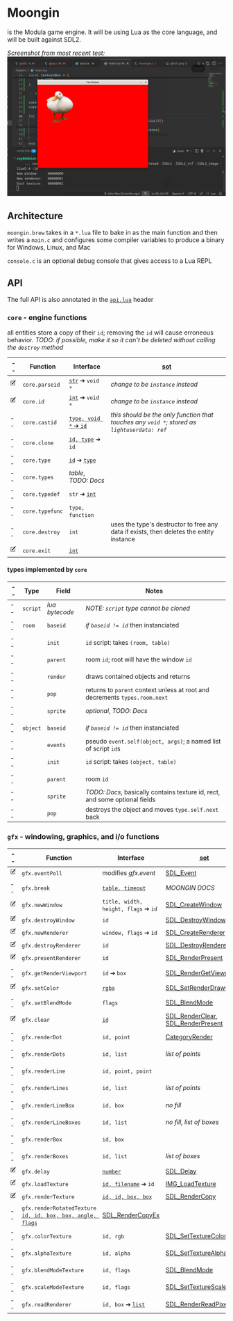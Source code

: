 # Moongin

is the Modula game engine.
It will be using Lua as the core language,
and will be built against SDL2.

_Screenshot from most recent test:_
![Screenshot of a window containing a duck on a red background, heading "Test Window"](./assets/latest.png)

## Architecture

`moongin.brew` takes in a `*.lua` file to bake in as the main function
and then writes a `main.c` and configures some compiler variables
to produce a binary for Windows, Linux, and Mac

`console.c` is an optional debug console that gives access to a Lua REPL

## API

The full API is also annotated in the [`api.lua`](./helpers/api.lua) header


### `core` - engine functions

all entities store a copy of their `id`;
removing the `id` will cause erroneous behavior.
_TODO: if possible, make it so it can't be deleted
without calling the `destroy` method_

|--| Function | Interface | <abbr title="Source of Truth">sot</abbr> |
|--| -------- | ----------- | ---------------------------------------- |
|🗹| `core.parseid` | <abbr title="str: id">`str`</abbr> ➔ `void *` | _change to be `instance` instead_ |
|🗹| `core.id` | <abbr title="int: id">`int`</abbr> ➔ `void *` | _change to be `instance` instead_ |
|--| `core.castid` | <abbr title="int: type, void *: reference">`type, void *` ➔ <abbr title="int: id">`id`</abbr> | _this should be the only function that touches any `void *`; stored as `lightuserdata: ref`_ |
|--| `core.clone` | <abbr title="int: id, int: clonetype">`id, type`</abbr> ➔ `id` | |
|--| `core.type` | <abbr title="int: id">`id`</abbr> ➔ <abbr title="int: type">`type`</abbr> |  |
|--| `core.types` | _table_, _TODO:  Docs_ |  |
|--| `core.typedef` | `str` ➔ <abbr title="int: type">`int`</abbr> | |
|--| `core.typefunc` | `type, function` | |
|--| `core.destroy` | `int` | uses the type's destructor to free any data if exists, then deletes the entity instance | 
|🗹| `core.exit` | <abbr title="int: status">`int`</abbr> | |

#### types implemented by `core`

|--| Type | Field | Notes |
|--|--|--|--|
|--| `script` | _lua bytecode_ | _NOTE: `script` type cannot be cloned_|
|--| `room` | `baseid` | _if `baseid != id`_ then instanciated |
|--| | `init` | `id` script: takes `(room, table)`
|--| | `parent` | room `id`; root will have the window `id` |
|--| | `render` | draws contained objects and returns |
|--| | `pop` | returns to `parent` context unless at root and decrements `types.room.next` |
|--| | `sprite` | _optional_, _TODO: Docs_ |
|--| `object` | `baseid` | _if `baseid != id`_ then instanciated | 
|--| | `events` | pseudo `event.self(object, args)`; a named list of script `id`s
|--| | `init` | `id` script: takes `(object, table)`
|--| | `parent` | room `id` |
|--| | `sprite` | _TODO: Docs_, basically contains texture id, rect, and some optional fields |
|--| | `pop` | destroys the object and moves `type.self.next` back
### `gfx` - windowing, graphics, and i/o functions

|--| Function | Interface | <abbr title="Source of Truth">sot</abbr> |
|--| -------- | ----------- | ---------------------------------------- |
|🗹| `gfx.eventPoll` | modifies _gfx.event_ | [SDL_Event](https://wiki.libsdl.org/SDL2/SDL_Event) |
|--| `gfx.break` | <abbr title="table: callbacks, number: timeout">`table, timeout`</abbr> | _MOONGIN DOCS_ |
|🗹| `gfx.newWindow` | `title, width, height, flags` ➔ `id` | [SDL_CreateWindow](https://wiki.libsdl.org/SDL2/SDL_CreateWindow) |
|🗹| `gfx.destroyWindow` | `id` | [SDL_DestroyWindow](https://wiki.libsdl.org/SDL2/SDL_DestroyWindow) |
|🗹| `gfx.newRenderer` | `window, flags` ➔ `id` | [SDL_CreateRenderer](https://wiki.libsdl.org/SDL2/SDL_CreateRenderer) |
|🗹| `gfx.destroyRenderer` | `id` | [SDL_DestroyRenderer](https://wiki.libsdl.org/SDL2/SDL_DestroyRenderer) |
|🗹| `gfx.presentRenderer` | `id` | [SDL_RenderPresent](https://wiki.libsdl.org/SDL2/SDL_RenderPresent) |
|--| `gfx.getRenderViewport` | `id` ➔ `box` | [SDL_RenderGetViewport](https://wiki.libsdl.org/SDL2/SDL_RenderGetViewport) |
|🗹| `gfx.setColor` | <abbr title="int: red, int: green, int: blue, int: alpha">`rgba` | [SDL_SetRenderDrawColor](https://wiki.libsdl.org/SDL2/SDL_SetRenderDrawColor) |
|--| `gfx.setBlendMode` | `flags` | [SDL_BlendMode](https://wiki.libsdl.org/SDL2/SDL_BlendMode)
|🗹| `gfx.clear` | <abbr title="id: renderer">`id`</abbr> | [SDL_RenderClear](https://wiki.libsdl.org/SDL2/SDL_RenderClear), [SDL_RenderPresent](https://wiki.libsdl.org/SDL2/SDL_RenderPresent) |
|--| `gfx.renderDot` | `id, point` | [CategoryRender](https://wiki.libsdl.org/SDL2/CategoryRender) |
|--| `gfx.renderDots` | `id, list` | _list of points_  |
|--| `gfx.renderLine` | `id, point, point` | |
|--| `gfx.renderLines` | `id, list` | _list of points_ |
|--| `gfx.renderLineBox` | `id, box` | _no fill_ |
|--| `gfx.renderLineBoxes` | `id, list` | _no fill, list of boxes_ |
|--| `gfx.renderBox` | `id, box` | |
|--| `gfx.renderBoxes` | `id, list` | _list of boxes_ |
|🗹| `gfx.delay` | <abbr title="number: number of milliseconds">`number`</abbr> | [SDL_Delay](https://wiki.libsdl.org/SDL2/SDL_Delay) |
|🗹| `gfx.loadTexture` | <abbr title="id: renderer, filename: texture">`id, filename`</abbr> ➔ `id` | [IMG_LoadTexture](https://wiki.libsdl.org/SDL2_image/IMG_LoadTexture) |
|🗹| `gfx.renderTexture` | <abbr title="id: renderer, id: texture, box: texture area, box: renderer location">`id, id, box, box`</abbr> | [SDL_RenderCopy](https://wiki.libsdl.org/SDL2/SDL_RenderCopy) |
|--| `gfx.renderRotatedTexture` <abbr title="id: renderer, id: texture, box: texture area, box: renderer location, number: angle, int: flags">`id, id, box, box, angle, flags`</abbr> | [SDL_RenderCopyEx](https://wiki.libsdl.org/SDL2/SDL_RenderCopyEx) |
|--| `gfx.colorTexture` | `id, rgb` | [SDL_SetTextureColorMod](https://wiki.libsdl.org/SDL2/SDL_SetTextureColorMod) |
|--| `gfx.alphaTexture` | `id, alpha` | [SDL_SetTextureAlphaMod](https://wiki.libsdl.org/SDL2/SDL_SetTextureAlphaMod) |
|--| `gfx.blendModeTexture` | `id, flags` | [SDL_BlendMode](https://wiki.libsdl.org/SDL2/SDL_BlendMode) |
|--| `gfx.scaleModeTexture` | `id, flags` | [SDL_SetTextureScaleMode](https://wiki.libsdl.org/SDL2/SDL_SetTextureScaleMode)
|--| `gfx.readRenderer` | `id, box` ➔ <abbr title="list: rgba values">`list`</abbr> | [SDL_RenderReadPixels](https://wiki.libsdl.org/SDL2/SDL_RenderReadPixels)

<!-- 
    SDL_SetTextureUserData ? direct manipulating of pixels
    SDL_LockTexture + SDL_UnlockTexture ? possibly needed for texture i/o operations
    SDL_RenderGeometry maybe for adding 3D/hand-rendering
-->